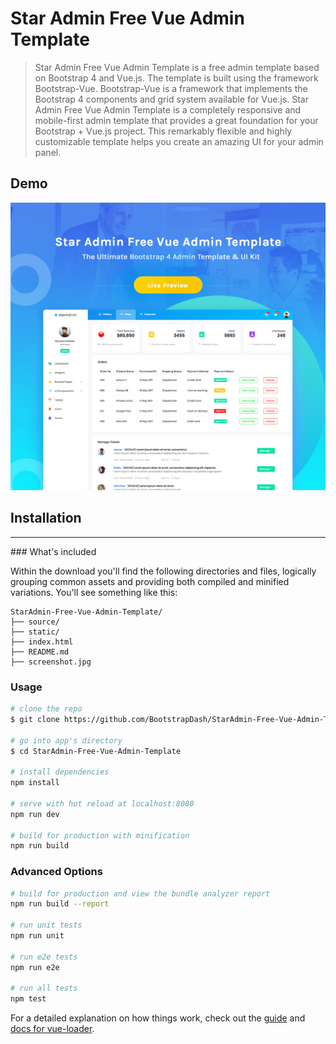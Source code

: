 # Star Admin Free Vue Admin Template


>Star Admin Free Vue Admin Template is a free admin template based on Bootstrap 4 and Vue.js. The template is built using the framework Bootstrap-Vue. Bootstrap-Vue is a framework that implements the Bootstrap 4 components and grid system available for Vue.js.
Star Admin Free Vue Admin Template is a completely responsive and mobile-first admin template that provides a great foundation for your Bootstrap + Vue.js project.
This remarkably flexible and highly customizable template helps you create an amazing UI for your admin panel.

## Demo

[![N|Solid](screenshot.jpg)](http://www.bootstrapdash.com/demo/star-admin-vue)

## Installation
<hr>
### What's included

Within the download you'll find the following directories and files, logically grouping common assets and providing both compiled and minified variations. You'll see something like this:

```
StarAdmin-Free-Vue-Admin-Template/
├── source/
├── static/
├── index.html
├── README.md
├── screenshot.jpg

```

### Usage

``` bash
# clone the repo
$ git clone https://github.com/BootstrapDash/StarAdmin-Free-Vue-Admin-Template.git

# go into app's directory
$ cd StarAdmin-Free-Vue-Admin-Template

# install dependencies
npm install

# serve with hot reload at localhost:8080
npm run dev

# build for production with minification
npm run build
```


### Advanced Options

``` bash
# build for production and view the bundle analyzer report
npm run build --report

# run unit tests
npm run unit

# run e2e tests
npm run e2e

# run all tests
npm test
```

For a detailed explanation on how things work, check out the [guide](http://vuejs-templates.github.io/webpack/) and [docs for vue-loader](http://vuejs.github.io/vue-loader).
